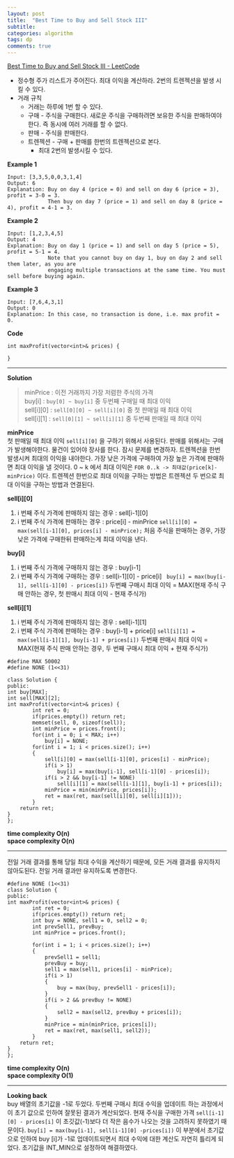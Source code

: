 ```yaml
---
layout: post
title:  "Best Time to Buy and Sell Stock III"
subtitle: 
categories: algorithm
tags: dp
comments: true
---  
```

[Best Time to Buy and Sell Stock III - LeetCode](https://leetcode.com/problems/best-time-to-buy-and-sell-stock-iii/description/)  
* 정수형 주가 리스트가 주어진다. 최대 이익을 계산하라.  2번의 트렌젝션을 발생 시킬 수 있다.  
* 거래 규칙
	* 거래는 하루에 1번 할 수 있다.
	* 구매 - 주식을 구매한다.  새로운 주식을 구매하려면 보유한 주식을 판매하여야한다.
	즉 동시에 여러 거래를 할 수 없다.
	* 판매 - 주식을 판매한다.  
	* 트렌젝션 - 구매 + 판매를  한번의 트렌젝션으로 본다.
		* 최대 2번의 발생시킬 수 있다.

**Example 1**
```
Input: [3,3,5,0,0,3,1,4]
Output: 6
Explanation: Buy on day 4 (price = 0) and sell on day 6 (price = 3), profit = 3-0 = 3.
             Then buy on day 7 (price = 1) and sell on day 8 (price = 4), profit = 4-1 = 3.
```

**Example 2**
```
Input: [1,2,3,4,5]
Output: 4
Explanation: Buy on day 1 (price = 1) and sell on day 5 (price = 5), profit = 5-1 = 4.
             Note that you cannot buy on day 1, buy on day 2 and sell them later, as you are
             engaging multiple transactions at the same time. You must sell before buying again.
```

**Example 3**
```
Input: [7,6,4,3,1]
Output: 0
Explanation: In this case, no transaction is done, i.e. max profit = 0.
```

**Code**
```
int maxProfit(vector<int>& prices) {
        
}
```

- - - -

**Solution**
> minPrice : 이전 거래까지 가장 저렴한 주식의 가격  
> buy[i] : `buy[0] ~ buy[i]`  중 두번째 구매일 때 최대 이익  
> sell[i][0] :  `sell[0][0] ~ sell[i][0]`  중 첫 판매일 때  최대 이익  
> sell[i][1] :   `sell[0][1] ~ sell[i][1]` 중  두번째 판매일 때  최대 이익  

**minPrice**    
첫 판매일 때 최대 이익 `sell[i][0]` 을 구하기 위해서 사용된다. 판매를 위해서는 구매가 발생해야한다. 물건이 있어야 장사를 한다.  잠시 문제를 변경하자.  트렌젝션을 한번 발생시켜 최대의 이익을 내야한다. 가장 낮은 가격에 구매하여 가장 높은 가격에 판매하면 최대 이익을 낼 것이다.  0 ~ k 에서 최대 이익은 `FOR 0..k -> 최대값(price[k]-minPrice)` 이다.  트렌젝션 한번으로 최대 이익을 구하는 방법은 트렌젝션 두 번으로 최대 이익을 구하는 방법과 연결된다.

**sell[i][0]**  
1. i 번째 주식 가격에 판매하지 않는 경우 : sell[i-1][0]
2. i 번째 주식 가격에 판매하는 경우 : price[i] - minPrice
`sell[i][0] = max(sell[i-1][0], prices[i] - minPrice);`
처음 주식을 판매하는 경우, 가장 낮은 가격에 구매한뒤 판매하는게 최대 이익을 낸다.

**buy[i]**  
1. i 번째 주식 가격에 구매하지 않는 경우 : buy[i-1]
2. i 번째 주식 가격에 구매하는 경우 : sell[i-1][0] - price[i] 
` buy[i] = max(buy[i-1], sell[i-1][0] - prices[i])`
두번째 구매시 최대 이익 = MAX(현재 주식 구매 안하는 경우,  첫 판매시 최대 이익 - 현재 주식가) 

**sell[i][1]**  
1. i 번째 주식 가격에 판매하지 않는 경우 : sell[i-1][1]
2. i 번째 주식 가격에 판매하는 경우 : buy[i-1] + price[i]
`sell[i][1] = max(sell[i-1][1], buy[i-1] + prices[i])`
두번째 판매시 최대 이익 = MAX(현재 주식 판매 안하는 경우, 두 번째 구매시 최대 이익 + 현재 주식가)


```
#define MAX 50002
#define NONE (1<<31)

class Solution {
public:
int buy[MAX];
int sell[MAX][2];
int maxProfit(vector<int>& prices) {
        int ret = 0;
        if(prices.empty()) return ret;
        memset(sell, 0, sizeof(sell));
        int minPrice = prices.front();
        for(int i = 0; i < MAX; i++)
            buy[i] = NONE;
        for(int i = 1; i < prices.size(); i++)
        {
            sell[i][0] = max(sell[i-1][0], prices[i] - minPrice);
            if(i > 1)
                buy[i] = max(buy[i-1], sell[i-1][0] - prices[i]);
            if(i > 2 && buy[i-1] != NONE)
                sell[i][1] = max(sell[i-1][1], buy[i-1] + prices[i]);
            minPrice = min(minPrice, prices[i]);
            ret = max(ret, max(sell[i][0], sell[i][1]));
        }
    return ret;
}
};
```
**time complexity O(n)**  
**space complexity O(n)**

- - - -

전일 거래 결과를 통해 당일 최대 수익을 계산하기 때문에, 모든 거래 결과를 유지하지 않아도된다. 전일 거래 결과만 유지하도록 변경한다.

```
#define NONE (1<<31)
class Solution {
public:
int maxProfit(vector<int>& prices) {
        int ret = 0;
        if(prices.empty()) return ret;
        int buy = NONE, sell1 = 0, sell2 = 0;
        int prevSell1, prevBuy;
        int minPrice = prices.front();

        for(int i = 1; i < prices.size(); i++)
        {
            prevSell1 = sell1;
            prevBuy = buy;
            sell1 = max(sell1, prices[i] - minPrice);
            if(i > 1)
            {
                buy = max(buy, prevSell1 - prices[i]);
            }
            if(i > 2 && prevBuy != NONE)
            {
                sell2 = max(sell2, prevBuy + prices[i]);
            }
            minPrice = min(minPrice, prices[i]);
            ret = max(ret, max(sell1, sell2));
        }
    return ret;
}
};
```
**time complexity O(n)**  
**space complexity O(1)**

- - - -

**Looking back**  
buy 배열의 초기값을 -1로 두었다. 두번째 구매시 최대 수익을 업데이트 하는 과정에서 이 초기 값으로 인하여 잘못된 결과가 계산되었다. 현재 주식을 구매한 가격 `sell[i-1][0] - prices[i]` 이 초깃값(-1)보다 더 작은 음수가 나오는 것을 고려하지 못하였기 때문이다.    `buy[i] = max(buy[i-1], sell[i-1][0] -prices[i])`   이 부분에서 초기값으로 인하여 buy [i]가 -1로 업데이트되면서 최대 수익에 대한 계산도 자연히 틀리게 되었다. 초기값을 INT_MIN으로 설정하여 해결하였다.




















